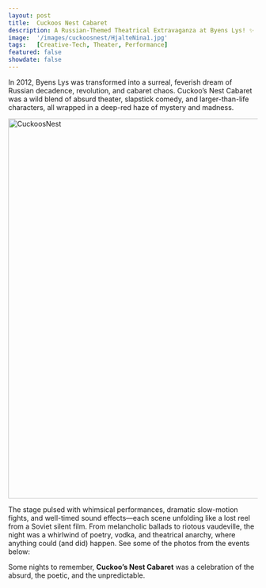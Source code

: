 ```yaml
---
layout: post
title:  Cuckoos Nest Cabaret
description: A Russian-Themed Theatrical Extravaganza at Byens Lys! ✨ Phote by Mathias Vejerslev
image:  '/images/cuckoosnest/HjalteNina1.jpg'
tags:   [Creative-Tech, Theater, Performance]
featured: false
showdate: false
---
```


In 2012, Byens Lys was transformed into a surreal, feverish dream of Russian decadence, revolution, and cabaret chaos. Cuckoo’s Nest Cabaret was a wild blend of absurd theater, slapstick comedy, and larger-than-life characters, all wrapped in a deep-red haze of mystery and madness.

<a data-flickr-embed="true" href="https://www.flickr.com/photos/77453473@N07/galleries/72157723606686274" title="CuckoosNest"><img src="https://live.staticflickr.com/7066/6790276362_7d37468f25_b.jpg" width="1024" height="768" alt="CuckoosNest"/></a><script async src="//embedr.flickr.com/assets/client-code.js" charset="utf-8"></script>

The stage pulsed with whimsical performances, dramatic slow-motion fights, and well-timed sound effects—each scene unfolding like a lost reel from a Soviet silent film. From melancholic ballads to riotous vaudeville, the night was a whirlwind of poetry, vodka, and theatrical anarchy, where anything could (and did) happen. See some of the photos from the events below:

Some nights to remember, **Cuckoo’s Nest Cabaret** was a celebration of the absurd, the poetic, and the unpredictable.

